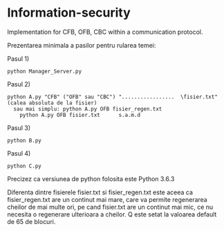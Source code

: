 # Information-security
Implementation for CFB, OFB, CBC within a communication protocol.

Prezentarea minimala a pasilor pentru rularea temei:

Pasul 1)  

    python Manager_Server.py

Pasul 2) 

    python A.py "CFB" ("OFB" sau "CBC") ".................	\fisier.txt" (calea absoluta de la fisier)
	  sau mai simplu: python A.py OFB fisier_regen.txt
		python A.py OFB fisier.txt      s.a.m.d
    
Pasul 3) 

    python B.py

Pasul 4) 

    python C.py

Precizez ca versiunea de python folosita este Python 3.6.3

Diferenta dintre fisierele fisier.txt si fisier_regen.txt este aceea ca fisier_regen.txt are un continut mai mare, care va permite regenerarea cheilor de mai multe ori, pe cand fisier.txt are un continut mai mic, ce nu necesita o regenerare ulterioara a cheilor. Q este setat la valoarea default de 65 de blocuri.
